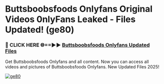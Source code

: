 # Buttsboobsfoods Onlyfans Original Videos 0nlyFans Leaked - Files Updated! (ge80)

<h3>🔴 CLICK HERE 🌐==►► <a href="https://tinyurl.com/ehrbuxhb" rel="nofollow">Buttsboobsfoods Onlyfans Updated Files</a></h3>

Get Buttsboobsfoods Onlyfans and all content. Now you can access all videos and pictures of Buttsboobsfoods Onlyfans. New Updated Files 2025!

[![ge80](https://i.imgur.com/lVYEuWS.gif)](https://tinyurl.com/ehrbuxhb)
